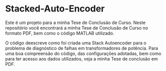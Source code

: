 # Stacked-Auto-Encoder
Este é um projeto para a minha Tese de Conclusão de Curso. Neste repositório você encontrará a minha Tese de Conclusão de Curso no formato PDF, bem como o código MATLAB utilizado.

O código deescreve como foi criada uma Stack Autoencoder para o problema de diagnóstico de falhas em transformadores de potência. Para uma boa compreensão do código, das configurações adotadas, bem como para ter acesso aos dados utilizados, veja a minha Tese de conclusão em PDF.
